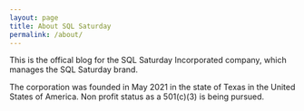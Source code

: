 ```yaml
---
layout: page
title: About SQL Saturday
permalink: /about/
---
```


This is the offical blog for the SQL Saturday Incorporated company, which manages the SQL Saturday brand.

The corporation was founded in May 2021 in the state of Texas in the United States of America. Non profit status as a 501(c)(3) is being pursued.